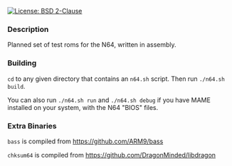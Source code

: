 [![License: BSD 2-Clause](https://img.shields.io/badge/License-BSD%202--Clause-blue)](LICENSE)
### Description
Planned set of test roms for the N64, written in assembly.

### Building
`cd` to any given directory that contains an `n64.sh` script. Then run `./n64.sh build`.

You can also run `./n64.sh run` and `./n64.sh debug` if you have MAME installed on your system, with the N64 "BIOS" files.

### Extra Binaries
`bass` is compiled from https://github.com/ARM9/bass

`chksum64` is compiled from https://github.com/DragonMinded/libdragon
